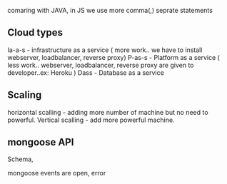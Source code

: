 
comaring with JAVA, in  JS we use more comma(,) seprate statements 
 

Cloud types
--------

Ia-a-s - infrastructure as a service ( more work.. we have to install webserver, loadbalancer, reverse proxy)
P-as-s - Platform as a service ( less work.. webserver, loadbalancer, reverse proxy are given to developer..ex: Heroku )
Dass - Database as a service

Scaling
----

horizontal scalling - adding more number of machine but no need to powerful.
Vertical scalling - add more powerful machine.

mongoose API
----------

Schema,

mongoose events are open, error